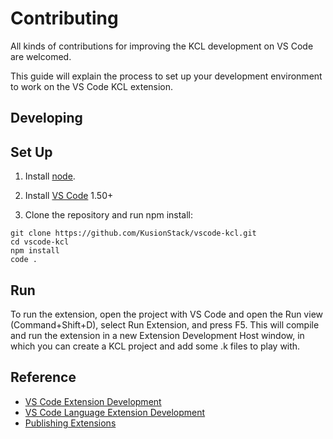 # Contributing

All kinds of contributions for improving the KCL development on VS Code are welcomed.

This guide will explain the process to set up your development environment to work on the VS Code KCL extension.

## Developing

## Set Up

1. Install [node](https://nodejs.org/en/).

2. Install [VS Code](https://code.visualstudio.com/download) 1.50+

2. Clone the repository and run npm install:

```
git clone https://github.com/KusionStack/vscode-kcl.git
cd vscode-kcl
npm install
code .
```

## Run

To run the extension, open the project with VS Code and open the Run view (Command+Shift+D), select Run Extension, and press F5. This will compile and run the extension in a new Extension Development Host window, in which you can create a KCL project and add some .k files to play with.

## Reference

- [VS Code Extension Development](https://code.visualstudio.com/api/extension-guides/overview)
- [VS Code Language Extension Development](https://code.visualstudio.com/api/language-extensions/overview)
- [Publishing Extensions](https://code.visualstudio.com/api/working-with-extensions/publishing-extension)
